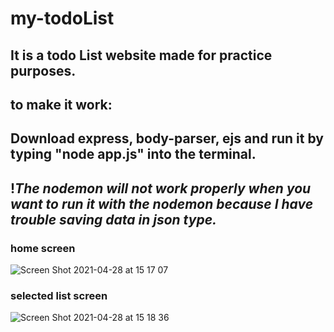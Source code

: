 # my-todoList
## It is a todo List website made for practice purposes.
## to make it work:
## Download express, body-parser, ejs and run it by typing "node app.js" into the terminal.
## !*The nodemon will not work properly when you want to run it with the nodemon because I have trouble saving data in json type.*

### home screen
![Screen Shot 2021-04-28 at 15 17 07](https://user-images.githubusercontent.com/60268874/116404685-8d2aeb80-a837-11eb-82e0-4a2c5d46689f.jpeg)

### selected list screen
![Screen Shot 2021-04-28 at 15 18 36](https://user-images.githubusercontent.com/60268874/116404861-b8add600-a837-11eb-92d0-7957b59d73bd.jpeg)
